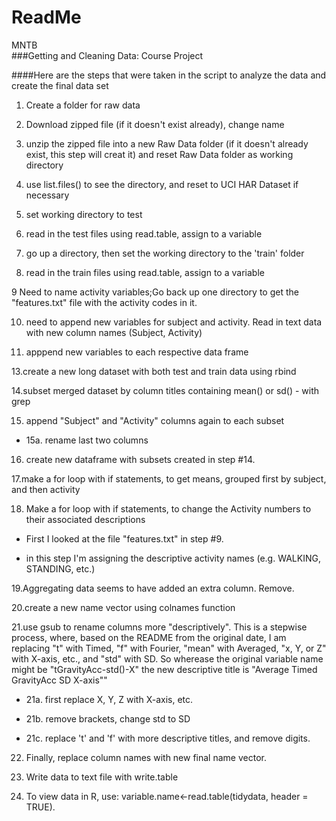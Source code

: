 # ReadMe
MNTB  
###Getting and Cleaning Data: Course Project

####Here are the steps that were taken in the script to analyze the data and create the final data set


1. Create a folder for raw data

2. Download zipped file (if it doesn't exist already), change name
 
3. unzip the zipped file into a new Raw Data folder (if it doesn't already exist, this step will creat it) and reset Raw Data folder as working directory

4. use list.files() to see the directory, and reset to UCI HAR Dataset if necessary

5. set working directory to test

6. read in the test files using read.table, assign to a variable

7. go up a directory, then set the working directory to the 'train' folder

8. read in the train files using read.table, assign to a variable

9 Need to name activity variables;Go back up one directory to get the "features.txt" file with the activity codes in it. 

10. need to append new variables for subject and activity.  Read in text data with new column names (Subject, Activity)

11. apppend new variables to each respective data frame

13.create a new long dataset with both test and train data using rbind

14.subset merged dataset by column titles containing mean() or sd() - with grep


15. append "Subject" and "Activity" columns again to each subset

   - 15a. rename last two columns

16. create new dataframe with subsets created in step #14.

17.make a for loop with if statements, to get means, grouped first by subject, and then activity

18. Make a for loop with if statements, to change the Activity numbers to their associated descriptions

   - First I looked at the file "features.txt" in step #9.

   - in this step I'm assigning the descriptive activity names (e.g. WALKING, STANDING, etc.)

19.Aggregating data seems to have added an extra column.  Remove.

20.create a new name vector using colnames function

21.use gsub to rename columns more "descriptively".  This is a stepwise process, where, based on the README from the original date, I am replacing "t" with Timed, "f" with Fourier, "mean" with Averaged, "x, Y, or Z" with X-axis, etc., and "std" with SD.  So wherease the original variable name might be "tGravityAcc-std()-X" the new descriptive title is "Average Timed GravityAcc SD X-axis""

  - 21a. first replace X, Y, Z with X-axis, etc.

  - 21b. remove brackets, change std to SD

  - 21c. replace 't' and 'f' with more descriptive titles, and remove digits.

22. Finally, replace column names with new final name vector.

23. Write data to text file with write.table

24. To view data in R, use: variable.name<-read.table(tidydata, header = TRUE). 


